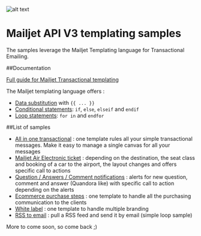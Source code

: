 ![alt text](http://cdn.appstorm.net/web.appstorm.net/files/2012/02/mailjet_logo_200x200.png "Mailjet")

# Mailjet API V3 templating samples

The samples leverage the Mailjet Templating language for Transactional Emailing. 

##Documentation

[Full guide for Mailjet Transactional templating](http://dev.mailjet.com/guides/#transactional-templating) 

The Mailjet templating language offers : 
 - [Data substitution](http://dev.mailjet.com/guides/#variables) with `{{ ... }}`
 - [Conditional statements](http://dev.mailjet.com/guides/#conditional-statements):  `if`, `else`, `elseif` and `endif`
 - [Loop statements](http://dev.mailjet.com/guides/#loop-statements): `for in` and `endfor`


##List of samples

 - [All in one transactional](all_in_one_transac/) : one template rules all your simple transactional messages. Make it easy to manage a single canvas for all your messages 
 - [Mailjet Air Electronic ticket](electronic_ticket/) : depending on the destination, the seat class and booking of a car to the airport, the layout changes and offers specific call to actions 
 - [Question / Answers / Comment notifications](question_answer/) : alerts for new question, comment and answer (Quandora like) with specific call to action depending on the alerts
 - [Ecommerce purchase steps](ecommerce/) : one template to handle all the purchasing communication to the clients
 - [White label](white_label/) : one template to handle multiple branding
 - [RSS to email](rss_to_email/) : pull a RSS feed and send it by email (simple loop sample) 


More to come soon, so come back ;) 
